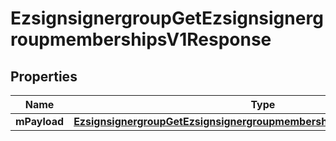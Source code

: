 
# EzsignsignergroupGetEzsignsignergroupmembershipsV1Response

## Properties
| Name | Type | Description | Notes |
| ------------ | ------------- | ------------- | ------------- |
| **mPayload** | [**EzsignsignergroupGetEzsignsignergroupmembershipsV1ResponseMPayload**](EzsignsignergroupGetEzsignsignergroupmembershipsV1ResponseMPayload.md) |  |  |



